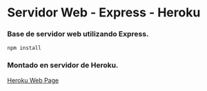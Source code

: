# Servidor Web - Express - Heroku

### Base de servidor web utilizando Express.

```
npm install
```

### Montado en servidor de Heroku.

[Heroku Web Page](https://martin-page.herokuapp.com)
